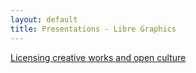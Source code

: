 ```yaml
---
layout: default
title: Presentations - Libre Graphics
---
```


[Licensing creative works and open culture](https://hackmd.io/p/r16TaoVbm#/)
